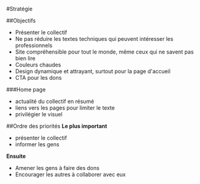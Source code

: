 #Stratégie

##Objectifs

- Présenter le collectif
- Ne pas réduire les textes techniques qui peuvent intéresser les professionnels
- Site compréhensible pour tout le monde, même ceux qui ne savent pas bien lire
- Couleurs chaudes
- Design dynamique et attrayant, surtout pour la page d'accueil
- CTA pour les dons

###Home page

- actualité du collectif en résumé
- liens vers les pages pour limiter le texte
- privilégier le visuel

##Ordre des priorités
**Le plus important**    

- présenter le collectif
- informer les gens

**Ensuite**    

- Amener les gens à faire des dons
- Encourager les autres à collaborer avec eux